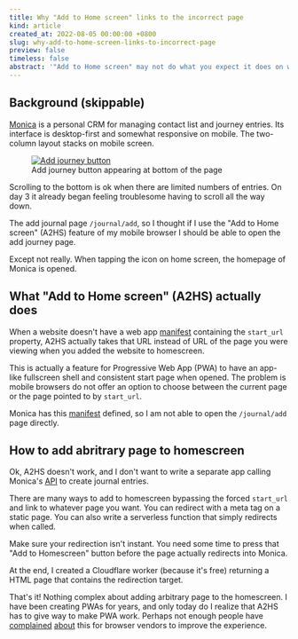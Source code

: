 ```yaml
---
title: Why "Add to Home screen" links to the incorrect page
kind: article
created_at: 2022-08-05 00:00:00 +0800
slug: why-add-to-home-screen-links-to-incorrect-page
preview: false
timeless: false
abstract: '"Add to Home screen" may not do what you expect it does on websites with web manifest'
---
```


## Background (skippable)

[Monica](https://github.com/monicahq/monica) is a personal CRM for managing contact list and journey entries. Its interface is desktop-first and somewhat responsive on mobile. The two-column layout stacks on mobile screen.

<figure>
  <a href="monica.jpg" target="_blank">
    <img src="monica.jpg" alt="Add journey button">
  </a>
<figcaption>Add journey button appearing at bottom of the page</figcaption>
</figure>

Scrolling to the bottom is ok when there are limited numbers of entries. On day 3 it already began feeling troublesome having to scroll all the way down.

The add journal page `/journal/add`, so I thought if I use the "Add to Home screen" (A2HS) feature of my mobile browser I should be able to open the add journey page.

Except not really. When tapping the icon on home screen, the homepage of Monica is opened.

## What "Add to Home screen" (A2HS) actually does

When a website doesn't have a web app [manifest](https://developer.mozilla.org/en-US/docs/Web/Manifest) containing the `start_url` property, A2HS actually takes that URL instead of URL of the page you were viewing when you added the website to homescreen.

This is actually a feature for Progressive Web App (PWA) to have an app-like fullscreen shell and consistent start page when opened. The problem is mobile browsers do not offer an option to choose between the current page or the page pointed to by `start_url`.

Monica has this [manifest](https://github.com/monicahq/monica/blob/6a0af31efc66eb49222e6328fa454c2d7d038e43/resources/views/layouts/skeleton.blade.php#L15) defined, so I am not able to open the `/journal/add` page directly.

## How to add abritrary page to homescreen

Ok, A2HS doesn't work, and I don't want to write a separate app calling Monica's [API](https://www.monicahq.com/api) to create journal entries.

There are many ways to add to homescreen bypassing the forced `start_url` and link to whatever page you want. You can redirect with a meta tag on a static page. You can also write a serverless function that simply redirects when called.

Make sure your redirection isn't instant. You need some time to press that "Add to Homescreen" button before the page actually redirects into Monica.

At the end, I created a Cloudflare worker (because it's free) returning a HTML page that contains the redirection target.

That's it! Nothing complex about adding arbitrary page to the homescreen. I have been creating PWAs for years, and only today do I realize that A2HS has to give way to make PWA work. Perhaps not enough people have [complained](https://android.stackexchange.com/questions/225002/chrome-and-firefox-cannot-add-specific-url-to-home-screen) [about](https://apple.stackexchange.com/questions/385417/add-to-home-screen-saves-wrong-url) this for browser vendors to improve the experience.